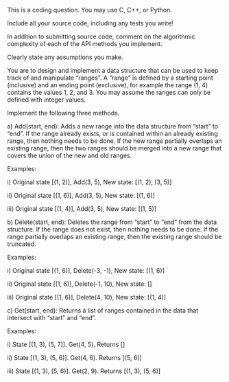 This is a coding question. You may use C, C++, or Python. 

Include all your source code, including any tests you write! 

In addition to submitting source code, comment on the algorithmic complexity of
each of the API methods you implement. 

Clearly state any assumptions you make.

You are to design and implement a data structure that can be used to keep track of and manipulate
“ranges”. A “range” is defined by a starting point (inclusive) and an ending point (exclusive), for
example the range (1, 4) contains the values 1, 2, and 3. You may assume the ranges can only be
defined with integer values.

Implement the following three methods.

a) Add(start, end): Adds a new range into the data structure from “start” to “end”. 
If the range already exists, or is contained within an already existing range, then nothing needs to be done. 
If the new range partially overlaps an existing range, then the two ranges should be merged into a 
new range that covers the union of the new and old ranges. 

Examples:

i) Original state [(1, 2)], Add(3, 5), New state: [(1, 2), (3, 5)]

ii) Original state [(1, 6)], Add(3, 5), New state: [(1, 6)]

iii) Original state [(1, 4)], Add(3, 5), New state: [(1, 5)]

b) Delete(start, end): Deletes the range from “start” to “end” from the data structure. If the range
does not exist, then nothing needs to be done. If the range partially overlaps an existing range,
then the existing range should be truncated. 

Examples:

i) Original state [(1, 6)], Delete(-3, -1), New state: [(1, 6)]

ii) Original state [(1, 6)], Delete(-1, 10), New state: []

iii) Original state [(1, 6)], Delete(4, 10), New state: [(1, 4)]

c) Get(start, end): Returns a list of ranges contained in the data that intersect with “start” and “end”. 

Examples:

i) State [(1, 3), (5, 7)]. Get(4, 5). Returns []

ii) State [(1, 3), (5, 6)]. Get(4, 6). Returns [(5, 6)]

iii) State [(1, 3), (5, 6)]. Get(2, 9). Returns [(1, 3), (5, 6)]
